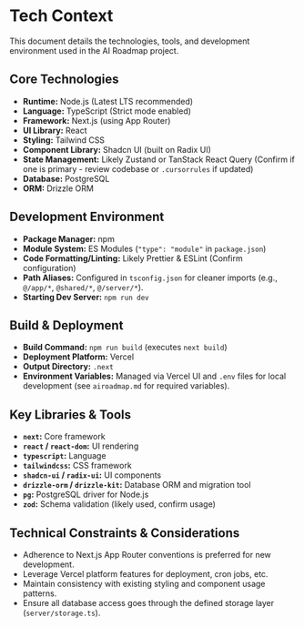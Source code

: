 # Tech Context

This document details the technologies, tools, and development environment used in the AI Roadmap project.

## Core Technologies

*   **Runtime:** Node.js (Latest LTS recommended)
*   **Language:** TypeScript (Strict mode enabled)
*   **Framework:** Next.js (using App Router)
*   **UI Library:** React
*   **Styling:** Tailwind CSS
*   **Component Library:** Shadcn UI (built on Radix UI)
*   **State Management:** Likely Zustand or TanStack React Query (Confirm if one is primary - review codebase or `.cursorrules` if updated)
*   **Database:** PostgreSQL
*   **ORM:** Drizzle ORM

## Development Environment

*   **Package Manager:** npm
*   **Module System:** ES Modules (`"type": "module"` in `package.json`)
*   **Code Formatting/Linting:** Likely Prettier & ESLint (Confirm configuration)
*   **Path Aliases:** Configured in `tsconfig.json` for cleaner imports (e.g., `@/app/*`, `@shared/*`, `@/server/*`).
*   **Starting Dev Server:** `npm run dev`

## Build & Deployment

*   **Build Command:** `npm run build` (executes `next build`)
*   **Deployment Platform:** Vercel
*   **Output Directory:** `.next`
*   **Environment Variables:** Managed via Vercel UI and `.env` files for local development (see `airoadmap.md` for required variables).

## Key Libraries & Tools

*   **`next`:** Core framework
*   **`react` / `react-dom`:** UI rendering
*   **`typescript`:** Language
*   **`tailwindcss`:** CSS framework
*   **`shadcn-ui` / `radix-ui`:** UI components
*   **`drizzle-orm` / `drizzle-kit`:** Database ORM and migration tool
*   **`pg`:** PostgreSQL driver for Node.js
*   **`zod`:** Schema validation (likely used, confirm usage)

## Technical Constraints & Considerations

*   Adherence to Next.js App Router conventions is preferred for new development.
*   Leverage Vercel platform features for deployment, cron jobs, etc.
*   Maintain consistency with existing styling and component usage patterns.
*   Ensure all database access goes through the defined storage layer (`server/storage.ts`). 